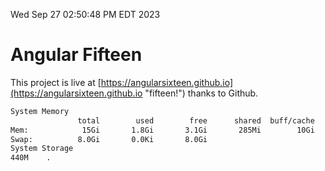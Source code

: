 Wed Sep 27 02:50:48 PM EDT 2023

# Angular Fifteen


This project is live at [https://angularsixteen.github.io](https://angularsixteen.github.io "fifteen!") thanks to Github.

```bash
System Memory
               total        used        free      shared  buff/cache   available
Mem:            15Gi       1.8Gi       3.1Gi       285Mi        10Gi        12Gi
Swap:          8.0Gi       0.0Ki       8.0Gi
System Storage
440M	.
